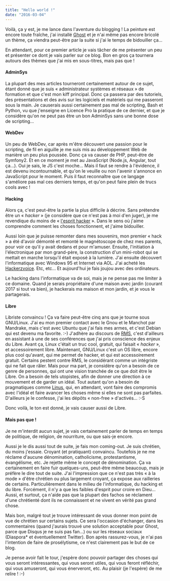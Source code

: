 ```yaml
---
title: "Hello world !"
date: "2016-03-04"
---
```


Voilà, ça y est, je me lance dans l'aventure du blogging ! La peinture est encore toute fraîche, j'ai installé [Ghost](https://ghost.org/) et je n'ai même pas encore bricolé un thème, ça viendra peut-être par la suite si j'ai le temps de bidouiller ça…

En attendant, pour ce premier article je vais tâcher de me présenter un peu et présenter ce dont je vais parler sur ce blog. Bon en gros ça tournera autours des thèmes que j'ai mis en sous-titres, mais pas que !

#### AdminSys

La plupart des mes articles tourneront certainement autour de ce sujet, étant donné que je suis « administrateur systèmes et réseaux » de formation et que c'est mon kiff principal. Donc ça passera par des tutoriels, des présentations et des avis sur les logiciels et matériels qui me passeront sous la main. Je causerais aussi certainement pas mal de scripting, Bash et Python, vu que j'enseigne en Licence Pro la pratique de ce dernier, et que je considère qu'on ne peut pas être un bon AdminSys sans une bonne dose de scripting…

#### WebDev

Un peu de WebDev, car après m'être découvert une passion pour le scripting, de fil en aiguille je me suis mis au développement Web de manière un peu plus poussée. Donc ça va causer de PHP, peut-être de Symfony2. Et en ce moment je met au JavaScript (Node.js, Angular, tout ça…). Oui je sais, le JS c'est moche… Mais il faut se rendre à l'évidence, il est devenu incontournable, et qu'on le veuille ou non l'avenir s'annonce en JavaScript pour le moment. Puis il faut reconnaître que ce langage s'améliore pas mal ces derniers temps, et qu'on peut faire plein de trucs cools avec !

#### Hacking

Alors ça, c'est peut-être la partie la plus difficile à décrire. Sans prétendre être un « *hacker* » (je considère que ce n'est pas à moi d'en juger), je me revendique du moins de « [l'esprit hacker](http://coreight.com/content/esprit-hacker) ». Dans le sens où j'aime comprendre comment les choses fonctionnent, et j'aime bidouiller.

Aussi loin que je puisse remonter dans mes souvenirs, mon premier « hack » a été d'avoir démonté et remonté le magnétoscope de chez mes parents, pour voir ce qu'il y avait dedans et pour m'amuser. Ensuite, l'initiation à l'électronique par mon grand-père, la construction d'un mini-robot qui se mettait en marche lorsqu'il était exposé à la lumière. J'ai ensuite découvert l'informatique avec Windows 95 et Internet via AOL. J'ai acheté les [Hackerzvoice](https://www.hackerzvoice.net/). Etc, etc… Et aujourd'hui je fais joujou avec des ordinateurs.

Le hacking dans l'informatique va de soi, mais je ne pense pas me limiter à ce domaine. Quand je serais propriétaire d'une maison avec jardin (courant 2017 si tout va bien), je hackerais ma maison et mon jardin, et je vous le partagerais.

#### Libre

Libriste convaincu ! Ça va faire peut-être cinq ans que je tourne sous GNU/Linux. J'ai eu mon premier contact avec le Gnou et le Manchot par Mandrake, mais c'est avec Ubuntu que j'ai fais mes armes, et c'est Debian qui est devenu ma favorite. :-) J'adhère au discours de [RMS](https://fr.wikipedia.org/wiki/Richard_Stallman), c'est d'ailleurs en assistant à une de ses conférences que j'ai pris conscience des enjeux du Libre. Avant ça, Linux c'était un truc cool, gratuit, qui faisait « *hacker* », et accessoirement libre. Maintenant, GNU/Linux c'est un OS libre, encore plus cool qu'avant, qui me permet de hacker, et qui est accessoirement gratuit. Certains pestent contre RMS, le considérant comme un intégriste qui ne fait que râler. Mais pour ma part, je considère qu'on a besoin de ce genre de personnes, qui ont une vision tranchée de ce que doit être le Libre. On a besoin de tels utopistes, afin de donner une direction à ce mouvement et de garder un idéal. Tout autant qu'on a besoin de pragmatiques comme [Linus](https://fr.wikipedia.org/wiki/Linus_Torvalds), qui, en attendant, vont faire des compromis avec l'idéal et faire avancer les choses même si elles ne sont pas parfaites. D'ailleurs je le confesse, j'ai les dépôts « non-free » d'activés… :-S

Donc voilà, le ton est donné, je vais causer aussi de Libre.

#### Mais pas que !

Je ne m'interdit aucun sujet, je vais certainement parler de temps en temps de politique, de religion, de nourriture, ou que sais-je encore.

Aussi je le dis aussi tout de suite, je fais mon coming-out. Je suis chrétien, du moins j'essaie. Croyant (et pratiquant) convaincu. Toutefois je ne me réclame d'aucune dénomination, catholicisme, protestantisme, évangélisme, etc. Je rejette même le concept de dénomination. Ça va certainement en faire fuir quelques-uns, peut-être même beaucoup, mais je préfère le dire tout de suite. J'ai l'impression que ce n'est pas très « à la mode » d'être chrétien ou plus largement croyant, ça expose aux railleries de certains. Particulièrement dans le milieu de l'informatique, du hacking et du libre. Forcément, il n'y a que les faibles d'esprit pour croire en Dieu… Aussi, et surtout, ça n'aide pas que la plupart des fachos se réclament d'une chrétienté dont ils ne connaissent et ne vivent en vérité pas grand chose.

Mais bon, malgré tout je trouve intéressant de vous donner mon point de vue de chrétien sur certains sujets. Ce sera l'occasion d'échanger, dans les commentaires (quand j'aurais trouvé une solution acceptable pour Ghost, parce que Disqus je ne suis pas fan…) ou sur les réseaux sociaux (Diaspora\* et éventuellement Twitter). Bon après rassurez-vous, je n'ai pas l'intention de faire de prosélytisme, ce n'est clairement pas le but de ce blog.

Je pense avoir fait le tour, j'espère donc pouvoir partager des choses qui vous seront intéressantes, qui vous seront utiles, qui vous feront réfléchir, qui vous amuseront, qui vous énerveront, etc. Au plaisir (je l'espère) de me relire ! :-)
